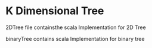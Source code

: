 K Dimensional Tree
========================================
2DTree file containsthe scala Implementation for 2D Tree

binaryTree contains scala Implementation for binary tree
